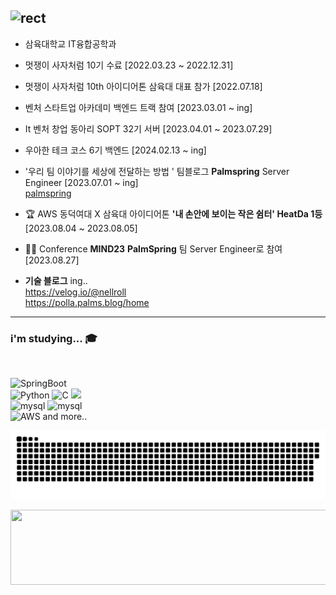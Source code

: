 ![rect](https://capsule-render.vercel.app/api?type=rect&color=gradient&text=%20%20jinchiim%20%20&fontAlign=30&fontSize=30&textBg=true&desc=%20jinchiim%20github&descAlign=60&descAlignY=50)
---

<!--
**jinchiim/jinchiim** is a ✨ _special_ ✨ repository because its `README.md` (this file) appears on your GitHub profile.

Here are some ideas to get you started:

- 🔭 I’m currently working on ...
- 🌱 I’m currently learning ...
- 👯 I’m looking to collaborate on ...
- 🤔 I’m looking for help with ...
- 💬 Ask me about ...
- 📫 How to reach me: ...
- 😄 Pronouns: ...
- ⚡ Fun fact: ...
-->

- 삼육대학교 IT융합공학과
- 멋쟁이 사자처럼 10기 수료 [2022.03.23 ~ 2022.12.31]
- 멋쟁이 사자처럼 10th 아이디어톤 삼육대 대표 참가 [2022.07.18]
- 벤처 스타트업 아카데미 백엔드 트랙 참여 [2023.03.01 ~ ing]
- It 벤처 창업 동아리 SOPT 32기 서버 [2023.04.01 ~ 2023.07.29]
- 우아한 테크 코스 6기 백엔드 [2024.02.13 ~ ing]
- '우리 팀 이야기를 세상에 전달하는 방법 ' 팀블로그 **Palmspring** Server Engineer [2023.07.01 ~ ing] <br>
[palmspring](https://www.palms.blog/)

- 🏆 AWS 동덕여대 X 삼육대 아이디어톤 **'내 손안에 보이는 작은 쉼터' HeatDa 1등**  [2023.08.04 ~ 2023.08.05]
- 👩‍💻 Conference **MIND23** **PalmSpring** 팀 Server Engineer로 참여 [2023.08.27]
- **기술 블로그** ing.. <br>
https://velog.io/@nellroll <br>
https://polla.palms.blog/home
---

### i'm studying... 🎓

<br>

![SpringBoot](https://img.shields.io/badge/Springboot-green?style=for-the-badge&logo=spring&logoColor=white)<br> ![Python](https://img.shields.io/badge/python-3670A0?style=for-the-badge&logo=python&logoColor=ffdd54) ![C](https://img.shields.io/badge/c-%2300599C.svg?style=for-the-badge&logo=c&logoColor=white) ![](https://img.shields.io/badge/Java-007396?style=for-the-badge&logo=OpenJDK&logoColor=white") <br>
![mysql](https://img.shields.io/badge/mysql-4479A1?style=for-the-badge&logo=mysql&logoColor=white) ![mysql](https://img.shields.io/badge/redis-red?style=for-the-badge&logo=redis&logoColor=white)
<br>![AWS](https://img.shields.io/badge/amazonec2-F7B93E?style=for-the-badge&logo=amazonec2&logoColor=white)
and more..

![snake gif](https://github.com/jinchiim/jinchiim/blob/output/github-contribution-grid-snake.svg)


<a href="https://github.com/devxb/gitanimals">
  <img
    src="https://render.gitanimals.org/lines/jinchiim?pet-id=587244599248005873"
    width="600"
    height="120"
  />
</a>
  
